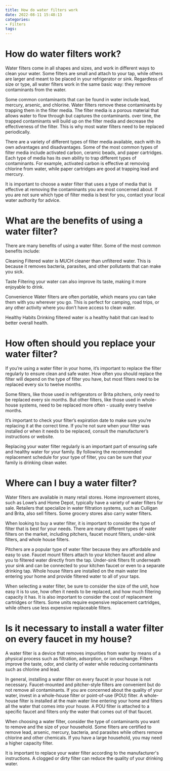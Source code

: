 ```yaml
---
title: How do water filters work
date: 2022-08-11 15:48:13
categories:
- Filters
tags:
---
```



#  How do water filters work?

Water filters come in all shapes and sizes, and work in different ways to clean your water. Some filters are small and attach to your tap, while others are larger and meant to be placed in your refrigerator or sink. Regardless of size or type, all water filters work in the same basic way: they remove contaminants from the water.

Some common contaminants that can be found in water include lead, mercury, arsenic, and chlorine. Water filters remove these contaminants by trapping them in the filter media. The filter media is a porous material that allows water to flow through but captures the contaminants. over time, the trapped contaminants will build up on the filter media and decrease the effectiveness of the filter. This is why most water filters need to be replaced periodically.

There are a variety of different types of filter media available, each with its own advantages and disadvantages. Some of the most common types of filter media include activated carbon, ceramic beads, and paper cartridges. Each type of media has its own ability to trap different types of contaminants. For example, activated carbon is effective at removing chlorine from water, while paper cartridges are good at trapping lead and mercury.

It is important to choose a water filter that uses a type of media that is effective at removing the contaminants you are most concerned about. If you are not sure which type of filter media is best for you, contact your local water authority for advice.

#  What are the benefits of using a water filter?

There are many benefits of using a water filter. Some of the most common benefits include:

Cleaning Filtered water is MUCH cleaner than unfiltered water. This is because it removes bacteria, parasites, and other pollutants that can make you sick.

Taste Filtering your water can also improve its taste, making it more enjoyable to drink.

Convenience Water filters are often portable, which means you can take them with you wherever you go. This is perfect for camping, road trips, or any other activity where you don’t have access to clean water.

Healthy Habits Drinking filtered water is a healthy habit that can lead to better overall health.

#  How often should you replace your water filter?

If you’re using a water filter in your home, it’s important to replace the filter regularly to ensure clean and safe water. How often you should replace the filter will depend on the type of filter you have, but most filters need to be replaced every six to twelve months.

Some filters, like those used in refrigerators or Brita pitchers, only need to be replaced every six months. But other filters, like those used in whole-house systems, need to be replaced more often - usually every twelve months.

It’s important to check your filter’s expiration date to make sure you’re replacing it at the correct time. If you’re not sure when your filter was installed or when it needs to be replaced, consult the manufacturer’s instructions or website.

Replacing your water filter regularly is an important part of ensuring safe and healthy water for your family. By following the recommended replacement schedule for your type of filter, you can be sure that your family is drinking clean water.

#  Where can I buy a water filter?

Water filters are available in many retail stores. Home improvement stores, such as Lowe’s and Home Depot, typically have a variety of water filters for sale. Retailers that specialize in water filtration systems, such as Culligan and Brita, also sell filters. Some grocery stores also carry water filters.

When looking to buy a water filter, it is important to consider the type of filter that is best for your needs. There are many different types of water filters on the market, including pitchers, faucet mount filters, under-sink filters, and whole house filters.

Pitchers are a popular type of water filter because they are affordable and easy to use. Faucet mount filters attach to your kitchen faucet and allow you to filtered water directly from the tap. Under-sink filters fit underneath your sink and can be connected to your kitchen faucet or even to a separate drinking tap. Whole house filters are installed on the main water line entering your home and provide filtered water to all of your taps.

When selecting a water filter, be sure to consider the size of the unit, how easy it is to use, how often it needs to be replaced, and how much filtering capacity it has. It is also important to consider the cost of replacement cartridges or filters. Some units require expensive replacement cartridges, while others use less expensive replaceable filters.

#  Is it necessary to install a water filter on every faucet in my house?

A water filter is a device that removes impurities from water by means of a physical process such as filtration, adsorption, or ion exchange. Filters improve the taste, odor, and clarity of water while reducing contaminants such as chlorine and lead.

In general, installing a water filter on every faucet in your house is not necessary. Faucet-mounted and pitcher-style filters are convenient but do not remove all contaminants. If you are concerned about the quality of your water, invest in a whole-house filter or point-of-use (POU) filter. A whole-house filter is installed at the main water line entering your home and filters all the water that comes into your house. A POU filter is attached to a specific faucet and filters only the water that comes out of that faucet.

When choosing a water filter, consider the type of contaminants you want to remove and the size of your household. Some filters are certified to remove lead, arsenic, mercury, bacteria, and parasites while others remove chlorine and other chemicals. If you have a large household, you may need a higher capacity filter.

It is important to replace your water filter according to the manufacturer's instructions. A clogged or dirty filter can reduce the quality of your drinking water.